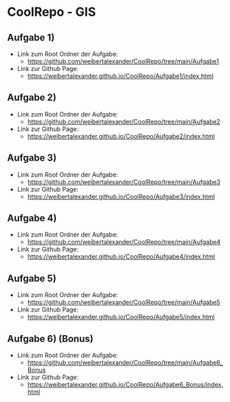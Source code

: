 # CoolRepo - GIS
## Aufgabe 1)
  * Link zum Root Ordner der Aufgabe:
    * https://github.com/weibertalexander/CoolRepo/tree/main/Aufgabe1
  * Link zur Github Page:
    * https://weibertalexander.github.io/CoolRepo/Aufgabe1/index.html

## Aufgabe 2)
  * Link zum Root Ordner der Aufgabe:
    * https://github.com/weibertalexander/CoolRepo/tree/main/Aufgabe2
  * Link zur Github Page:
    * https://weibertalexander.github.io/CoolRepo/Aufgabe2/index.html

## Aufgabe 3)
  * Link zum Root Ordner der Aufgabe:
    * https://github.com/weibertalexander/CoolRepo/tree/main/Aufgabe3
  * Link zur Github Page:
    * https://weibertalexander.github.io/CoolRepo/Aufgabe3/index.html

## Aufgabe 4)
  * Link zum Root Ordner der Aufgabe:
    * https://github.com/weibertalexander/CoolRepo/tree/main/Aufgabe4
  * Link zur Github Page:
    * https://weibertalexander.github.io/CoolRepo/Aufgabe4/index.html

## Aufgabe 5)
  * Link zum Root Ordner der Aufgabe:
    * https://github.com/weibertalexander/CoolRepo/tree/main/Aufgabe5
  * Link zur Github Page:
    * https://weibertalexander.github.io/CoolRepo/Aufgabe5/index.html

## Aufgabe 6) (Bonus)
  * Link zum Root Ordner der Aufgabe:
    * https://github.com/weibertalexander/CoolRepo/tree/main/Aufgabe6_Bonus
  * Link zur Github Page:
    * https://weibertalexander.github.io/CoolRepo/Aufgabe6_Bonus/index.html